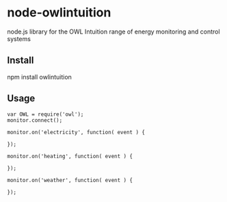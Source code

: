node-owlintuition
=================

node.js library for the OWL Intuition range of energy monitoring and control systems

Install
-------

npm install owlintuition

Usage
-----

    var OWL = require('owl');
	monitor.connect();
	
	monitor.on('electricity', function( event ) {
		
	});

	monitor.on('heating', function( event ) {
		
	});

	monitor.on('weather', function( event ) {
		
	});
	
